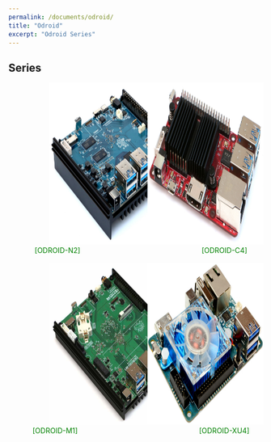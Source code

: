 ```yaml
---
permalink: /documents/odroid/
title: "Odroid"
excerpt: "Odroid Series"
---
```


## Series

<div style="display:flex; justify-content:center; align-items:center;">
  <a href="{{ site.baseurl }}/documents/odroid/odroid-n2/"><img src="/assets/images/odroid-n2.jpg" alt="ODROID-N2" width="320" height="320" style="margin: 0 80px;"></a>
  <a href="{{ site.baseurl }}/documents/odroid/odroid-c4/"><img src="/assets/images/odroid-c4.jpg" alt="ODROID-C4" width="320" height="320" style="margin-right:80px;"></a>
</div>
<div style="display:flex; justify-content:center;">
  <span style="color:green; margin: 0 240px 0 20px">[ODROID-N2]</span>
  <span style="color:green;">[ODROID-C4]</span>
</div>
<br>
<div style="display:flex; justify-content:center; align-items:center;">
  <a href="{{ site.baseurl }}/documents/odroid/odroid-m1/"><img src="/assets/images/odroid-m1.jpg" alt="ODROID-M1" width="320" height="320" style="margin: 0 80px;"></a>
  <a href="{{ site.baseurl }}/documents/odroid/odroid-xu4/"><img src="/assets/images/odroid-xu4.jpg" alt="ODROID-XU4" width="320" height="320" style="margin-right:80px;"></a>
</div>
<div style="display:flex; justify-content:center;">
  <span style="color:green; margin: 0 240px 0 20px">[ODROID-M1]</span>
  <span style="color:green;">[ODROID-XU4]</span>
</div>
